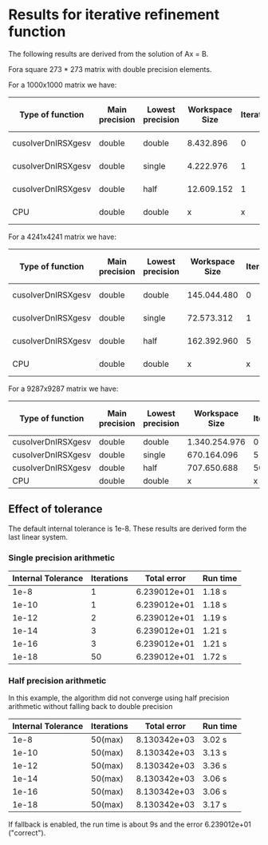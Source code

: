 # Results for iterative refinement function

The following results are derived from the solution of Ax = B.

Fora square 273 \* 273 matrix with double precision elements.

For a 1000x1000 matrix we have:

| Type of function   | Main precision | Lowest precision | Workspace Size | Iterations | 100 runs average | min Threshold |
| ------------------ | -------------- | ---------------- | -------------- | ---------- | ---------------- | ------------- |
| cusolverDnIRSXgesv | double         | double           | 8.432.896      | 0          | 548.35 ms        | 1e-14         |
| cusolverDnIRSXgesv | double         | single           | 4.222.976      | 1          | 533.33 ms        | 1e-11         |
| cusolverDnIRSXgesv | double         | half             | 12.609.152     | 1          | 548.72 ms        | 1e-7          |
| CPU                | double         | double           | x              | x          | 15.47 ms         | x             |

For a 4241x4241 matrix we have:

| Type of function   | Main precision | Lowest precision | Workspace Size | Iterations | 100 runs average | min Threshold |
| ------------------ | -------------- | ---------------- | -------------- | ---------- | ---------------- | ------------- |
| cusolverDnIRSXgesv | double         | double           | 145.044.480    | 0          | 1157.1 ms        | 1e-11         |
| cusolverDnIRSXgesv | double         | single           | 72.573.312     | 1          | 613.14 ms        | 1e-6          |
| cusolverDnIRSXgesv | double         | half             | 162.392.960    | 5          | 720.32 ms        | 1e-4          |
| CPU                | double         | double           | x              | x          | 423.22 ms        | x             |

For a 9287x9287 matrix we have:

| Type of function   | Main precision | Lowest precision | Workspace Size | Iterations | 100 runs average |
| ------------------ | -------------- | ---------------- | -------------- | ---------- | ---------------- |
| cusolverDnIRSXgesv | double         | double           | 1.340.254.976  | 0          | 6.21 s           |
| cusolverDnIRSXgesv | double         | single           | 670.164.096    | 5          | 1.13 s           |
| cusolverDnIRSXgesv | double         | half             | 707.650.688    | 50(max)    | 7.54 s           |
| CPU                | double         | double           | x              | x          | 3.51 s           |

## Effect of tolerance

The default internal tolerance is 1e-8. These results are derived form the last linear system.

### Single precision arithmetic

| Internal Tolerance | Iterations | Total error  | Run time |
| ------------------ | ---------- | ------------ | -------- |
| 1e-8               | 1          | 6.239012e+01 | 1.18 s   |
| 1e-10              | 1          | 6.239012e+01 | 1.18 s   |
| 1e-12              | 2          | 6.239012e+01 | 1.19 s   |
| 1e-14              | 3          | 6.239012e+01 | 1.21 s   |
| 1e-16              | 3          | 6.239012e+01 | 1.21 s   |
| 1e-18              | 50         | 6.239012e+01 | 1.72 s   |

### Half precision arithmetic

In this example, the algorithm did not converge using half precision arithmetic without falling back to double precision

| Internal Tolerance | Iterations | Total error  | Run time |
| ------------------ | ---------- | ------------ | -------- |
| 1e-8               | 50(max)    | 8.130342e+03 | 3.02 s   |
| 1e-10              | 50(max)    | 8.130342e+03 | 3.13 s   |
| 1e-12              | 50(max)    | 8.130342e+03 | 3.36 s   |
| 1e-14              | 50(max)    | 8.130342e+03 | 3.06 s   |
| 1e-16              | 50(max)    | 8.130342e+03 | 3.06 s   |
| 1e-18              | 50(max)    | 8.130342e+03 | 3.17 s   |

If fallback is enabled, the run time is about 9s and the error 6.239012e+01 ("correct").

